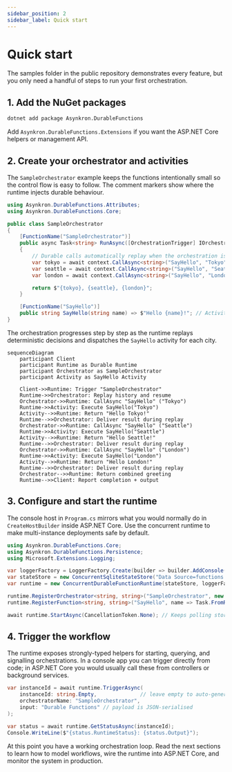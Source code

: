 ```yaml
---
sidebar_position: 2
sidebar_label: Quick start
---
```


# Quick start

The samples folder in the public repository demonstrates every feature, but you only need a handful of steps to run your first orchestration.

## 1. Add the NuGet packages

```bash
dotnet add package Asynkron.DurableFunctions
```

Add `Asynkron.DurableFunctions.Extensions` if you want the ASP.NET Core helpers or management API.

## 2. Create your orchestrator and activities

The `SampleOrchestrator` example keeps the functions intentionally small so the control flow is easy to follow. The comment markers show where the runtime injects durable behaviour.

```csharp title="SampleOrchestrator.cs"
using Asynkron.DurableFunctions.Attributes;
using Asynkron.DurableFunctions.Core;

public class SampleOrchestrator
{
    [FunctionName("SampleOrchestrator")]
    public async Task<string> RunAsync([OrchestrationTrigger] IOrchestrationContext context)
    {
        // Durable calls automatically replay when the orchestration is resumed.
        var tokyo = await context.CallAsync<string>("SayHello", "Tokyo");
        var seattle = await context.CallAsync<string>("SayHello", "Seattle");
        var london = await context.CallAsync<string>("SayHello", "London");

        return $"{tokyo}, {seattle}, {london}";
    }

    [FunctionName("SayHello")]
    public string SayHello(string name) => $"Hello {name}!"; // Activity executions are not replayed
}
```

The orchestration progresses step by step as the runtime replays deterministic decisions and dispatches the `SayHello` activity for each city.

```mermaid
sequenceDiagram
    participant Client
    participant Runtime as Durable Runtime
    participant Orchestrator as SampleOrchestrator
    participant Activity as SayHello Activity

    Client->>Runtime: Trigger "SampleOrchestrator"
    Runtime->>Orchestrator: Replay history and resume
    Orchestrator->>Runtime: CallAsync "SayHello" ("Tokyo")
    Runtime->>Activity: Execute SayHello("Tokyo")
    Activity-->>Runtime: Return "Hello Tokyo!"
    Runtime-->>Orchestrator: Deliver result during replay
    Orchestrator->>Runtime: CallAsync "SayHello" ("Seattle")
    Runtime->>Activity: Execute SayHello("Seattle")
    Activity-->>Runtime: Return "Hello Seattle!"
    Runtime-->>Orchestrator: Deliver result during replay
    Orchestrator->>Runtime: CallAsync "SayHello" ("London")
    Runtime->>Activity: Execute SayHello("London")
    Activity-->>Runtime: Return "Hello London!"
    Runtime-->>Orchestrator: Deliver result during replay
    Orchestrator-->>Runtime: Return combined greeting
    Runtime-->>Client: Report completion + output
```

## 3. Configure and start the runtime

The console host in `Program.cs` mirrors what you would normally do in `CreateHostBuilder` inside ASP.NET Core. Use the concurrent runtime to make multi-instance deployments safe by default.

```csharp title="Program.cs"
using Asynkron.DurableFunctions.Core;
using Asynkron.DurableFunctions.Persistence;
using Microsoft.Extensions.Logging;

var loggerFactory = LoggerFactory.Create(builder => builder.AddConsole());
var stateStore = new ConcurrentSqliteStateStore("Data Source=functions.db", loggerFactory.CreateLogger<ConcurrentSqliteStateStore>());
var runtime = new ConcurrentDurableFunctionRuntime(stateStore, loggerFactory.CreateLogger<ConcurrentDurableFunctionRuntime>(), loggerFactory: loggerFactory);

runtime.RegisterOrchestrator<string, string>("SampleOrchestrator", new SampleOrchestrator().RunAsync);
runtime.RegisterFunction<string, string>("SayHello", name => Task.FromResult($"Hello {name}!"));

await runtime.StartAsync(CancellationToken.None); // Keeps polling storage for work
```

## 4. Trigger the workflow

The runtime exposes strongly-typed helpers for starting, querying, and signalling orchestrations. In a console app you can trigger directly from code; in ASP.NET Core you would usually call these from controllers or background services.

```csharp
var instanceId = await runtime.TriggerAsync(
    instanceId: string.Empty,              // leave empty to auto-generate IDs
    orchestratorName: "SampleOrchestrator",
    input: "Durable Functions" // payload is JSON-serialised
);

var status = await runtime.GetStatusAsync(instanceId);
Console.WriteLine($"{status.RuntimeStatus}: {status.Output}");
```

At this point you have a working orchestration loop. Read the next sections to learn how to model workflows, wire the runtime into ASP.NET Core, and monitor the system in production.
